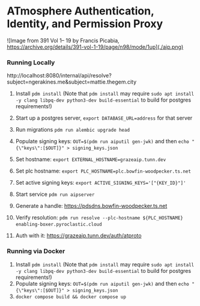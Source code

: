 # ATmosphere Authentication, Identity, and Permission Proxy

![Image from 391 Vol 1– 19 by Francis Picabia, https://archive.org/details/391-vol-1-19/page/n98/mode/1up](./aip.png)
### Running Locally
http://localhost:8080/internal/api/resolve?subject=ngerakines.me&subject=mattie.thegem.city

1. Install `pdm install` (Note that `pdm install` may require `sudo apt install -y clang libpq-dev python3-dev build-essential` to build for postgres requirements!)
2. Start up a postgres server, `export DATABASE_URL=address` for that server
3. Run migrations `pdm run alembic upgrade head`
4. Populate signing keys: `OUT=$(pdm run aiputil gen-jwk)` and then `echo "{\"keys\":[$OUT]}" > signing_keys.json`

5. Set hostname: `export EXTERNAL_HOSTNAME=grazeaip.tunn.dev`
6. Set plc hostname: `export PLC_HOSTNAME=plc.bowfin-woodpecker.ts.net`
7. Set active signing keys: `export ACTIVE_SIGNING_KEYS='["{KEY_ID}"]'`
8. Start service `pdm run aipserver`
9. Generate a handle: https://pdsdns.bowfin-woodpecker.ts.net
10. Verify resolution: `pdm run resolve --plc-hostname ${PLC_HOSTNAME} enabling-boxer.pyroclastic.cloud`
11. Auth with it: https://grazeaip.tunn.dev/auth/atproto

### Running via Docker

1. Install `pdm install` (Note that `pdm install` may require `sudo apt install -y clang libpq-dev python3-dev build-essential` to build for postgres requirements!)
2. Populate signing keys: `OUT=$(pdm run aiputil gen-jwk)` and then `echo "{\"keys\":[$OUT]}" > signing_keys.json`
3. `docker compose build && docker compose up`
